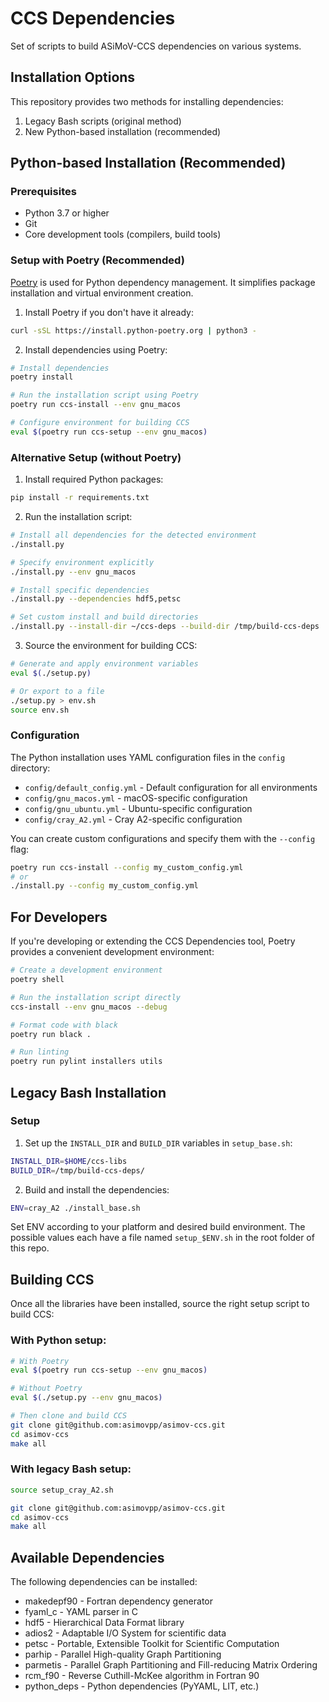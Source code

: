 # CCS Dependencies

Set of scripts to build ASiMoV-CCS dependencies on various systems.

## Installation Options

This repository provides two methods for installing dependencies:

1. Legacy Bash scripts (original method)
2. New Python-based installation (recommended)

## Python-based Installation (Recommended)

### Prerequisites

- Python 3.7 or higher
- Git
- Core development tools (compilers, build tools)

### Setup with Poetry (Recommended)

[Poetry](https://python-poetry.org/) is used for Python dependency management. It simplifies package installation and virtual environment creation.

1. Install Poetry if you don't have it already:

```bash
curl -sSL https://install.python-poetry.org | python3 -
```

2. Install dependencies using Poetry:

```bash
# Install dependencies
poetry install

# Run the installation script using Poetry
poetry run ccs-install --env gnu_macos

# Configure environment for building CCS
eval $(poetry run ccs-setup --env gnu_macos)
```

### Alternative Setup (without Poetry)

1. Install required Python packages:

```bash
pip install -r requirements.txt
```

2. Run the installation script:

```bash
# Install all dependencies for the detected environment
./install.py

# Specify environment explicitly
./install.py --env gnu_macos

# Install specific dependencies
./install.py --dependencies hdf5,petsc

# Set custom install and build directories
./install.py --install-dir ~/ccs-deps --build-dir /tmp/build-ccs-deps
```

3. Source the environment for building CCS:

```bash
# Generate and apply environment variables
eval $(./setup.py)

# Or export to a file
./setup.py > env.sh
source env.sh
```

### Configuration

The Python installation uses YAML configuration files in the `config` directory:

- `config/default_config.yml` - Default configuration for all environments
- `config/gnu_macos.yml` - macOS-specific configuration
- `config/gnu_ubuntu.yml` - Ubuntu-specific configuration
- `config/cray_A2.yml` - Cray A2-specific configuration

You can create custom configurations and specify them with the `--config` flag:

```bash
poetry run ccs-install --config my_custom_config.yml
# or
./install.py --config my_custom_config.yml
```

## For Developers

If you're developing or extending the CCS Dependencies tool, Poetry provides a convenient development environment:

```bash
# Create a development environment
poetry shell

# Run the installation script directly
ccs-install --env gnu_macos --debug

# Format code with black
poetry run black .

# Run linting
poetry run pylint installers utils
```

## Legacy Bash Installation

### Setup

1. Set up the `INSTALL_DIR` and `BUILD_DIR` variables in `setup_base.sh`:

```bash
INSTALL_DIR=$HOME/ccs-libs
BUILD_DIR=/tmp/build-ccs-deps/
```

2. Build and install the dependencies:

```bash
ENV=cray_A2 ./install_base.sh
```

Set ENV according to your platform and desired build environment. The possible values each have a file named `setup_$ENV.sh` in the root folder of this repo.

## Building CCS

Once all the libraries have been installed, source the right setup script to build CCS:

### With Python setup:

```bash
# With Poetry
eval $(poetry run ccs-setup --env gnu_macos)

# Without Poetry
eval $(./setup.py --env gnu_macos)

# Then clone and build CCS
git clone git@github.com:asimovpp/asimov-ccs.git
cd asimov-ccs
make all
```

### With legacy Bash setup:

```bash
source setup_cray_A2.sh

git clone git@github.com:asimovpp/asimov-ccs.git
cd asimov-ccs
make all
```

## Available Dependencies

The following dependencies can be installed:

- makedepf90 - Fortran dependency generator
- fyaml_c - YAML parser in C
- hdf5 - Hierarchical Data Format library
- adios2 - Adaptable I/O System for scientific data
- petsc - Portable, Extensible Toolkit for Scientific Computation
- parhip - Parallel High-quality Graph Partitioning
- parmetis - Parallel Graph Partitioning and Fill-reducing Matrix Ordering
- rcm_f90 - Reverse Cuthill-McKee algorithm in Fortran 90
- python_deps - Python dependencies (PyYAML, LIT, etc.)
